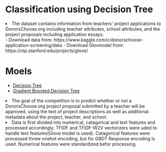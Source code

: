# Classification using Decision Tree
<li>The dataset contains information from teachers' project applications to DonorsChoose.org including teacher attributes, school attributes, and the project proposals including application essays.</li>
- Download data from: https://www.kaggle.com/c/donorschoose-application-screening/data
- Download Glovmodel from: https://nlp.stanford.edu/projects/glove/

# Moels
- [Decision Tree]()
- [Gradient Boosted Decision Tree]()
<li>The goal of the competition is to predict whether or not a DonorsChoose.org project proposal submitted by a teacher will be approved, using the text of project descriptions as well as additional metadata about the project, teacher, and school.</li>
<li> Data is first divided into numerical, catagorical and text features and processed accordingly. TFIDF and TFIDF-W2V vectorizers were uded to handle text features(Glove model is used). Catagorical features were processed threw onehot encoding, but for GBDT Response encoding is used. Numerical features were standardized befor processing.</li>
